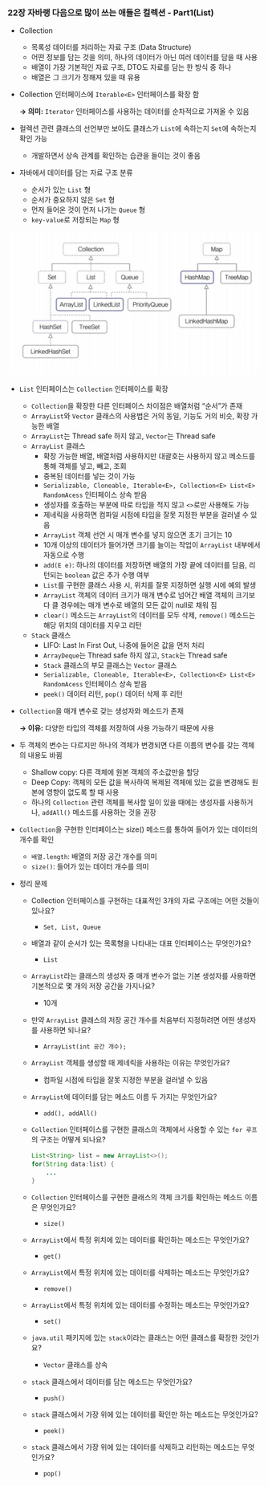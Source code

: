 ### 22장 자바랭 다음으로 많이 쓰는 애들은 컬렉션 - Part1(List)

- Collection
    - 목록성 데이터를 처리하는 자료 구조 (Data Structure)
    - 어떤 정보를 담는 것을 의미, 하나의 데이터가 아닌 여러 데이터를 담을 때 사용
    - 배열이 가장 기본적인 자료 구조, DTO도 자료를 담는 한 방식 중 하나
    - 배열은 그 크기가 정해져 있을 때 유용
- Collection 인터페이스에 `Iterable<E>` 인터페이스를 확장 함
    
    **→ 의미:** `Iterator` 인터페이스를 사용하는 데이터를 순차적으로 가져올 수 있음
    
- 컬렉션 관련 클래스의 선언부만 보아도 클래스가 `List`에 속하는지 `Set`에 속하는지 확인 가능
    - 개발하면서 상속 관계를 확인하는 습관을 들이는 것이 좋음
- 자바에서 데이터를 담는 자료 구조 분류
    - 순서가 있는  `List` 형
    - 순서가 중요하지 않은 `Set` 형
    - 먼저 들어온 것이 먼저 나가는 `Queue` 형
    - `key-value`로 저장되는 `Map` 형

![Untitled](./images/22_img_01.png)

- `List` 인터페이스는 `Collection` 인터페이스를 확장
    - `Collection`을 확장한 다른 인터페이스 차이점은 배열처럼 “순서”가 존재
    - `ArrayList`와 `Vector` 클래스의 사용법은 거의 동일, 기능도 거의 비슷, 확장 가능한 배열
    - `ArrayList`는 Thread safe 하지 않고, `Vector`는 Thread safe
    - `ArrayList` 클래스
        - 확장 가능한 배열, 배열처럼 사용하지만 대괄호는 사용하지 않고 메소드를 통해 객체를 넣고, 빼고, 조회
        - 중복된 데이터를 넣는 것이 가능
        - `Serializable, Cloneable, Iterable<E>, Collection<E> List<E> RandomAcess` 인터페이스 상속 받음
        - 생성자를 호출하는 부분에 따로 타입을 적지 않고 `<>`로만 사용해도 가능
        - 제네릭을 사용하면 컴파일 시점에 타입을 잘못 지정한 부분을 걸러낼 수 있음
        - `ArrayList` 객체 선언 시 매개 변수를 넣지 않으면 초기 크기는 10
        - 10개 이상의 데이터가 들어가면 크기를 늘이는 작업이 `ArrayList` 내부에서 자동으로 수행
        - `add(E e)`: 하나의 데이터를 저장하면 배열의 가장 끝에 데이터를 담음, 리턴되는 `boolean` 값은 추가 수행 여부
        - `List`를 구현한 클래스 사용 시, 위치를 잘못 지정하면 실행 시에 예외 발생
        - `ArrayList` 객체의 데이터 크기가 매개 변수로 넘어간 배열 객체의 크기보다 클 경우에는 매개 변수로 배열의 모든 값이 null로 채워 짐
        - `clear()` 메소드는 `ArrayList`의 데이터를 모두 삭제, `remove()` 메소드는 해당 위치의 데이터를 지우고 리턴
    - `Stack` 클래스
        - LIFO: Last In First Out, 나중에 들어온 값을 먼저 처리
        - `ArrayDeque`는 Thread safe 하지 않고, `Stack`는 Thread safe
        - `Stack` 클래스의 부모 클래스는 `Vector` 클래스
        - `Serializable, Cloneable, Iterable<E>, Collection<E> List<E> RandomAcess` 인터페이스 상속 받음
        - `peek()` 데이터 리턴, `pop()` 데이터 삭제 후 리턴
- `Collection`을 매개 변수로 갖는 생성자와 메소드가 존재
    
    **→ 이유:** 다양한 타입의 객체를 저장하여 사용 가능하기 때문에 사용
    
- 두 객체의 변수는 다르지만 하나의 객체가 변경되면 다른 이름의 변수를 갖는 객체의 내용도 바뀜
    - Shallow copy: 다른 객체에 원본 객체의 주소값만을 할당
    - Deep Copy: 객체의 모든 값을 복사하여 복제된 객체에 있는 값을 변경해도 원본에 영향이 없도록 할 때 사용
    - 하나의 `Collection` 관련 객체를 복사할 일이 있을 때에는 생성자를 사용하거나, `addAll()` 메소드를 사용하는 것을 권장
- `Collection`을 구현한 인터페이스는 size() 메소드를 통하여 들어가 있는 데이터의 개수를 확인
    - `배열.length`:  배열의 저장 공간 개수를 의미
    - `size()`: 들어가 있는 데이터 개수를 의미
- 정리 문제
    - Collection 인터페이스를 구현하는 대표적인 3개의 자료 구조에는 어떤 것들이 있나요?
        - `Set, List, Queue`
    - 배열과 같이 순서가 있는 목록형을 나타내는 대표 인터페이스는 무엇인가요?
        - `List`
    - `ArrayList`라는 클래스의 생성자 중 매개 변수가 없는 기본 생성자를 사용하면 기본적으로 몇 개의 저장 공간을 가지나요?
        - 10개
    - 만약 `ArrayList` 클래스의 저장 공간 개수를 처음부터 지정하려면 어떤 생성자를 사용하면 되나요?
        - `ArrayList(int 공간 개수);`
    - `ArrayList` 객체를 생성할 때 제네릭을 사용하는 이유는 무엇인가요?
        - 컴파일 시점에 타입을 잘못 지정한 부분을 걸러낼 수 있음
    - `ArrayList`에 데이터를 담는 메소드 이름 두 가지는 무엇인가요?
        - `add(), addAll()`
    - `Collection` 인터페이스를 구현한 클래스의 객체에서 사용할 수 있는 `for 루프`의 구조는 어떻게 되나요?
        
        ```java
        List<String> list = new ArrayList<>();
        for(String data:list) {
        	...
        }
        ```
        
    - `Collection` 인터페이스를 구현한 클래스의 객체 크기를 확인하는 메소드 이름은 무엇인가요?
        - `size()`
    - `ArrayList`에서 특정 위치에 있는 데이터를 확인하는 메소드는 무엇인가요?
        - `get()`
    - `ArrayList`에서 특정 위치에 있는 데이터를 삭제하는 메소드는 무엇인가요?
        - `remove()`
    - `ArrayList`에서 특정 위치에 있는 데이터를 수정하는 메소드는 무엇인가요?
        - `set()`
    - `java.util` 패키지에 있는 `stack`이라는 클래스는 어떤 클래스를 확장한 것인가요?
        - `Vector` 클래스를 상속
    - `stack` 클래스에서 데이터를 담는 메소드는 무엇인가요?
        - `push()`
    - `stack` 클래스에서 가장 위에 있는 데이터를 확인만 하는 메소드는 무엇인가요?
        - `peek()`
    - `stack` 클래스에서 가장 위에 있는 데이터를 삭제하고 리턴하는 메소드는 무엇인가요?
        - `pop()`